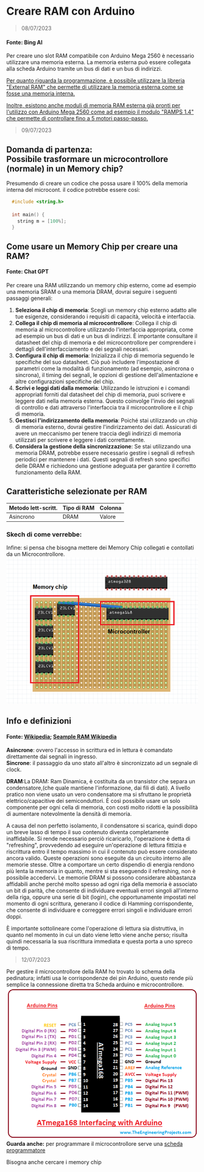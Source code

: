 # Creare RAM con Arduino

> 08/07/2023
#### Fonte: Bing AI

Per creare uno slot RAM compatibile con Arduino Mega 2560 è necessario utilizzare una memoria esterna. La memoria esterna può essere collegata alla scheda Arduino tramite un bus di dati e un bus di indirizzi. 

[Per quanto riguarda la programmazione, è possibile utilizzare la libreria "External RAM" che permette di utilizzare la memoria esterna come se fosse una memoria interna.](https://github.com/elechouse/External_RAM) 

[Inoltre, esistono anche moduli di memoria RAM esterna già pronti per l'utilizzo con Arduino Mega 2560 come ad esempio il modulo "RAMPS 1.4" che permette di controllare fino a 5 motori passo-passo.](https://reprap.org/wiki/RAMPS_1.4)

> 09/07/2023

## Domanda di partenza: <br> Possibile trasformare un microcontrollore (normale) in un Memory chip?

Presumendo di creare un codice che possa usare il 100% della memoria interna del microcont. il codice potrebbe essere così:
```c++
  #include <string.h>

  int main() {
    string m = [100%];
  }
```

## Come usare un Memory Chip per creare una RAM?
#### Fonte: Chat GPT

Per creare una RAM utilizzando un memory chip esterno, come ad esempio una memoria SRAM o una memoria DRAM, dovrai seguire i seguenti passaggi generali:

1. **Seleziona il chip di memoria**: Scegli un memory chip   esterno adatto alle tue esigenze, considerando i requisiti di capacità, velocità e interfaccia.
2. **Collega il chip di memoria al microcontrollore**: Collega il chip di memoria al microcontrollore utilizzando l'interfaccia appropriata, come ad esempio un bus di dati e un bus di indirizzi. È importante consultare il datasheet del chip di memoria e del microcontrollore per comprendere i dettagli dell'interfacciamento e dei segnali necessari.
3. **Configura il chip di memoria**: Inizializza il chip di memoria seguendo le specifiche del suo datasheet. Ciò può includere l'impostazione di parametri come la modalità di funzionamento (ad esempio, asincrona o sincrona), il timing dei segnali, le opzioni di gestione dell'alimentazione e altre configurazioni specifiche del chip.
4. **Scrivi e leggi dati dalla memoria**: Utilizzando le istruzioni e i comandi appropriati forniti dal datasheet del chip di memoria, puoi scrivere e leggere dati nella memoria esterna. Questo coinvolge l'invio dei segnali di controllo e dati attraverso l'interfaccia tra il microcontrollore e il chip di memoria.
5. **Gestisci l'indirizzamento della memoria**: Poiché stai utilizzando un chip di memoria esterno, dovrai gestire l'indirizzamento dei dati. Assicurati di avere un meccanismo per tenere traccia degli indirizzi di memoria utilizzati per scrivere e leggere i dati correttamente.
6. **Considera la gestione della sincronizzazione**: Se stai utilizzando una memoria DRAM, potrebbe essere necessario gestire i segnali di refresh periodici per mantenere i dati. Questi segnali di refresh sono specifici delle DRAM e richiedono una gestione adeguata per garantire il corretto funzionamento della RAM.

## Caratteristiche selezionate per RAM
|Metodo lett-scritt.|Tipo di RAM| Colonna |
|-------------------|-----------|-----------|
|Asincrono| DRAM  | Valore |


### Skech di come verrebbe:
Infine: si pensa che bisogna mettere dei Memory Chip collegati e contollati da un Microcontrollore.
![Skech Frizzing](/Risearch/png/Skech_frizzing.png)

## Info e definizioni
#### Fonte: [Wikipedia](https://it.wikipedia.org/wiki/RAM); [Seample RAM Wikipedia](https://simple.wikipedia.org/wiki/Random-access_memory)

**Asincrone**: ovvero l'accesso in scrittura ed in lettura è comandato direttamente dai segnali in ingresso. 
<br>
**Sincrone**: il passaggio da uno stato all'altro è sincronizzato ad un segnale di clock.

**DRAM**:La DRAM: Ram Dinamica, è costituita da un transistor che separa un condensatore,(che quale mantiene l'informazione, dai fili di dati). A livello pratico non viene usato un vero condensatore ma si sfruttano le proprietà elettrico/capacitive dei semiconduttori. È così possibile usare un solo componente per ogni cella di memoria, con costi molto ridotti e la possibilità di aumentare notevolmente la densità di memoria.

A causa del non perfetto isolamento, il condensatore si scarica, quindi dopo un breve lasso di tempo il suo contenuto diventa completamente inaffidabile. Si rende necessario perciò ricaricarlo, l'operazione è detta di "refreshing", provvedendo ad eseguire un'operazione di lettura fittizia e riscrittura entro il tempo massimo in cui il contenuto può essere considerato ancora valido. Queste operazioni sono eseguite da un circuito interno alle memorie stesse. Oltre a comportare un certo dispendio di energia rendono più lenta la memoria in quanto, mentre si sta eseguendo il refreshing, non è possibile accedervi. Le memorie DRAM si possono considerare abbastanza affidabili anche perché molto spesso ad ogni riga della memoria è associato un bit di parità, che consente di individuare eventuali errori singoli all'interno della riga, oppure una serie di bit (login), che opportunamente impostati nel momento di ogni scrittura, generano il codice di Hamming corrispondente, che consente di individuare e correggere errori singoli e individuare errori doppi.

È importante sottolineare come l'operazione di lettura sia distruttiva, in quanto nel momento in cui un dato viene letto viene anche perso; risulta quindi necessaria la sua riscrittura immediata e questa porta a uno spreco di tempo.

> 12/07/2023

Per gestire il microcontrollore della RAM ho trovato lo schema della pedinatura; infatti usa le corrispondenze dei pin Arduino, questo rende più semplice la connessione diretta tra Scheda arduino e microcontrollore.
![Schema pedinatura ATmega168](/Risearch/png/Pedinatura_ATmega168.png)
<br>
**Guarda anche:** per programmare il microcontrollore serve una [scheda programmatore](https://it.aliexpress.com/item/1005002024535402.html?pdp_npi=2%40dis%21EUR%212%2C28%E2%82%AC%211%2C78%E2%82%AC%21%21%21%21%21%40211b446416891975608484484e7e18%2112000018450454697%21btf&_t=pvid%3A6b026697-c6a6-4801-b510-cff78210e0f5&afTraceInfo=1005002024535402__pc__pcBridgePPC__xxxxxx__1689197561&spm=a2g0o.ppclist.product.mainProduct&gatewayAdapt=glo2ita)

Bisogna anche cercare i memory chip